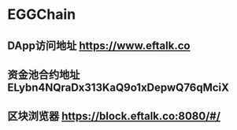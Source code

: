# EGGChain

## DApp访问地址 https://www.eftalk.co
## 资金池合约地址 ELybn4NQraDx313KaQ9o1xDepwQ76qMciX
## 区块浏览器 https://block.eftalk.co:8080/#/
